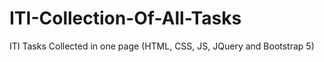 # ITI-Collection-Of-All-Tasks
ITI Tasks Collected in one page (HTML, CSS, JS, JQuery and Bootstrap 5) 
